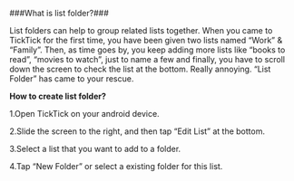 ###What is list folder?###

List folders can help to group related lists together. When you came to TickTick for the first time, you have been given two lists named “Work” & “Family”. Then, as time goes by, you keep adding more lists like “books to read”, “movies to watch”, just to name a few and finally, you have to scroll down the screen to check the list at the bottom.  Really annoying. “List Folder” has came to your rescue.

**How to create list folder?**

1.Open TickTick on your android device.

2.Slide the screen to the right, and then tap “Edit List” at the bottom.

3.Select a list that you want to add to a folder. 

4.Tap “New Folder” or select a existing folder for this list.






